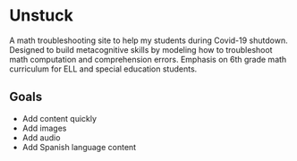 # Unstuck

A math troubleshooting site to help my students during Covid-19 shutdown.  Designed to build metacognitive skills by modeling how to troubleshoot math computation and comprehension errors.  Emphasis on 6th grade math curriculum for ELL and special education students.  


## Goals
* Add content quickly
* Add images
* Add audio
* Add Spanish language content
